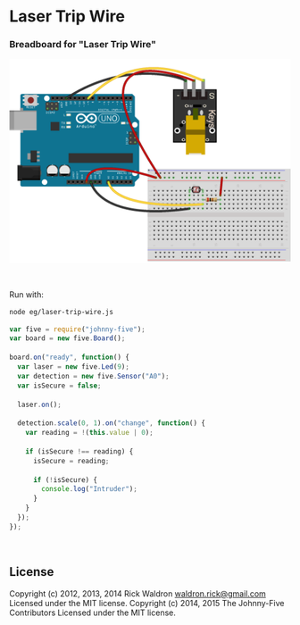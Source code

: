 <!--remove-start-->

# Laser Trip Wire

<!--remove-end-->






### Breadboard for "Laser Trip Wire"



![docs/breadboard/laser-trip-wire.png](breadboard/laser-trip-wire.png)<br>

&nbsp;




Run with:
```bash
node eg/laser-trip-wire.js
```


```javascript
var five = require("johnny-five");
var board = new five.Board();

board.on("ready", function() {
  var laser = new five.Led(9);
  var detection = new five.Sensor("A0");
  var isSecure = false;

  laser.on();

  detection.scale(0, 1).on("change", function() {
    var reading = !(this.value | 0);

    if (isSecure !== reading) {
      isSecure = reading;

      if (!isSecure) {
        console.log("Intruder");
      }
    }
  });
});

```








&nbsp;

<!--remove-start-->

## License
Copyright (c) 2012, 2013, 2014 Rick Waldron <waldron.rick@gmail.com>
Licensed under the MIT license.
Copyright (c) 2014, 2015 The Johnny-Five Contributors
Licensed under the MIT license.

<!--remove-end-->
